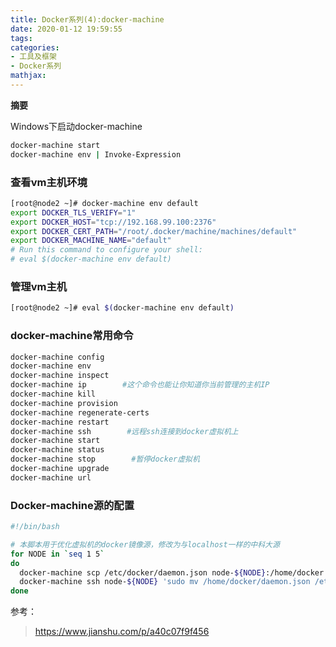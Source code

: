 ```yaml
---
title: Docker系列(4):docker-machine
date: 2020-01-12 19:59:55
tags:
categories:
- 工具及框架
- Docker系列
mathjax:
---
```

**摘要**

<!--more-->

Windows下启动docker-machine

```bash
docker-machine start
docker-machine env | Invoke-Expression
```



### 查看vm主机环境

```bash
[root@node2 ~]# docker-machine env default
export DOCKER_TLS_VERIFY="1"
export DOCKER_HOST="tcp://192.168.99.100:2376"
export DOCKER_CERT_PATH="/root/.docker/machine/machines/default"
export DOCKER_MACHINE_NAME="default"
# Run this command to configure your shell: 
# eval $(docker-machine env default)
```

### 管理vm主机

```bash
[root@node2 ~]# eval $(docker-machine env default)
```



### docker-machine常用命令

```bash
docker-machine config
docker-machine env
docker-machine inspect
docker-machine ip        #这个命令也能让你知道你当前管理的主机IP
docker-machine kill
docker-machine provision
docker-machine regenerate-certs
docker-machine restart
docker-machine ssh        #远程ssh连接到docker虚拟机上
docker-machine start
docker-machine status
docker-machine stop        #暂停docker虚拟机
docker-machine upgrade
docker-machine url
```



### Docker-machine源的配置

```bash
#!/bin/bash

# 本脚本用于优化虚拟机的docker镜像源，修改为与localhost一样的中科大源
for NODE in `seq 1 5`
do
  docker-machine scp /etc/docker/daemon.json node-${NODE}:/home/docker
  docker-machine ssh node-${NODE} 'sudo mv /home/docker/daemon.json /etc/docker/daemon.json && sudo chown root:root /etc/docker/daemon.json && sudo kill -SIGHUP $(pidof dockerd)'
done
```



参考：

> https://www.jianshu.com/p/a40c07f9f456